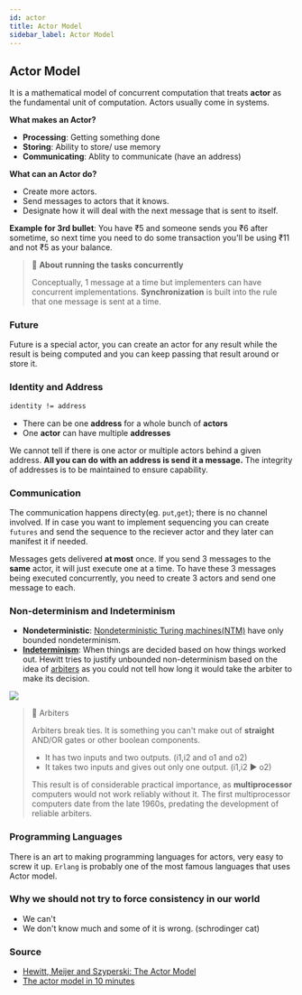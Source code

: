 ```yaml
---
id: actor
title: Actor Model
sidebar_label: Actor Model
---
```


## Actor Model

It is a mathematical model of concurrent computation that treats **actor** as the fundamental unit of computation. Actors usually come in systems.

**What makes an Actor?**

- **Processing**: Getting something done
- **Storing**: Ability to store/ use memory
- **Communicating**: Ablity to communicate (have an address)

**What can an Actor do?**

- Create more actors.
- Send messages to actors that it knows.
- Designate how it will deal with the next message that is sent to itself.

**Example for 3rd bullet**: You have ₹5 and someone sends you ₹6 after sometime, so next time you need to do some transaction you'll be using ₹11 and not ₹5 as your balance.

> 📝 **About running the tasks concurrently**
>
> Conceptually, 1 message at a time but implementers can have concurrent implementations.
> **Synchronization** is built into the rule that one message is sent at a time.

### Future

Future is a special actor, you can create an actor for any result while the result is being computed and you can keep passing that result around or store it.

### Identity and Address

```md
identity != address
```

- There can be one **address** for a whole bunch of **actors**
- One **actor** can have multiple **addresses**

We cannot tell if there is one actor or multiple actors behind a given address. **All you can do with an address is send it a message.** The integrity of addresses is to be maintained to ensure capability.

### Communication

The communication happens directy(eg. `put`,`get`); there is no channel involved. If in case you want to implement sequencing you can create `futures` and send the sequence to the reciever actor and they later can manifest it if needed.

Messages gets delivered **at most** once. If you send 3 messages to the **same** actor, it will just execute one at a time. To have these 3 messages being executed concurrently, you need to create 3 actors and send one message to each.

### Non-determinism and Indeterminism

- **Nondeterministic**: [Nondeterministic Turing machines(NTM)](https://en.wikipedia.org/wiki/Nondeterministic_Turing_machine) have only bounded nondeterminism.
- **[Indeterminism](https://en.wikipedia.org/wiki/Unbounded_nondeterminism)**: When things are decided based on how things worked out. Hewitt tries to justify unbounded non-determinism based on the idea of [arbiters](<https://en.wikipedia.org/wiki/Arbiter_(electronics)>) as you could not tell how long it would take the arbiter to make its decision.

![](/img//indeterm.jpg)

> 📝 Arbiters
>
> Arbiters break ties. It is something you can't make out of **straight** AND/OR gates or other boolean components.
>
> - It has two inputs and two outputs. (i1,i2 and o1 and o2)
> - It takes two inputs and gives out only one output. (i1,i2 ▶️ o2)
>
> This result is of considerable practical importance, as **multiprocessor** computers would not work reliably without it. The first multiprocessor computers date from the late 1960s, predating the development of reliable arbiters.

### Programming Languages

There is an art to making programming languages for actors, very easy to screw it up. `Erlang` is probably one of the most famous languages that uses Actor model.

### Why we should not try to force consistency in our world

- We can't
- We don't know much and some of it is wrong. (schrodinger cat)

### Source

- [Hewitt, Meijer and Szyperski: The Actor Model](https://www.youtube.com/watch?v=7erJ1DV_Tlo)
- [The actor model in 10 minutes](https://www.brianstorti.com/the-actor-model/)
